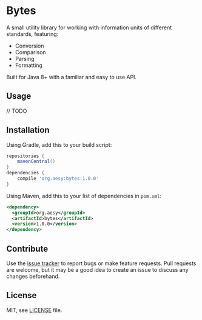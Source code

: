# Bytes

A small utility library for working with information units of different standards, featuring:

* Conversion
* Comparison
* Parsing
* Formatting

Built for Java 8+ with a familiar and easy to use API.

## Usage

// TODO

## Installation
Using Gradle, add this to your build script: 

```groovy
repositories {
    mavenCentral()
}
dependencies {
    compile 'org.aesy:bytes:1.0.0'
}
```

Using Maven, add this to your list of dependencies in `pom.xml`:

```xml
<dependency>
  <groupId>org.aesy</groupId>
  <artifactId>bytes</artifactId>
  <version>1.0.0</version>
</dependency>
```

## Contribute
Use the [issue tracker](https://github.com/aesy/bytes/issues) to report bugs or make feature requests.
Pull requests are welcome, but it may be a good idea to create an issue to discuss any changes beforehand.

## License
MIT, see [LICENSE](/LICENSE) file.
